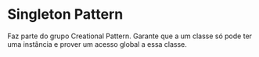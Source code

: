 # Singleton Pattern

Faz parte do grupo Creational Pattern. Garante que a um classe só pode ter uma instância e prover um acesso global a essa classe.